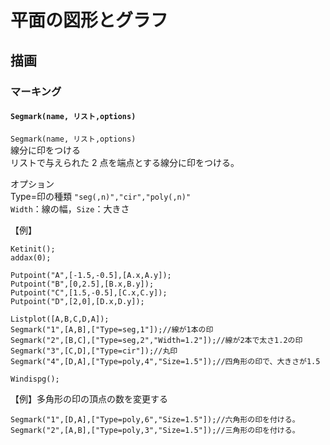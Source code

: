 # 平面の図形とグラフ  
## 描画  
### マーキング  
#### `Segmark(name, リスト,options)`  
`Segmark(name, リスト,options)`  
線分に印をつける  
リストで与えられた 2 点を端点とする線分に印をつける。  
  
オプション  
Type=印の種類 `"seg(,n)","cir","poly(,n)" `   
`Width`：線の幅，`Size`：大きさ  
  
【例】  
```  
Ketinit();  
addax(0);  
  
Putpoint("A",[-1.5,-0.5],[A.x,A.y]);  
Putpoint("B",[0,2.5],[B.x,B.y]);  
Putpoint("C",[1.5,-0.5],[C.x,C.y]);  
Putpoint("D",[2,0],[D.x,D.y]);  
  
Listplot([A,B,C,D,A]);  
Segmark("1",[A,B],["Type=seg,1"]);//線が1本の印  
Segmark("2",[B,C],["Type=seg,2","Width=1.2"]);//線が2本で太さ1.2の印  
Segmark("3",[C,D],["Type=cir"]);//丸印  
Segmark("4",[D,A],["Type=poly,4","Size=1.5"]);//四角形の印で、大きさが1.5  
  
Windispg();  
```  
  
【例】多角形の印の頂点の数を変更する  
```  
Segmark("1",[D,A],["Type=poly,6","Size=1.5"]);//六角形の印を付ける。  
Segmark("2",[A,B],["Type=poly,3","Size=1.5"]);//三角形の印を付ける。  
```
